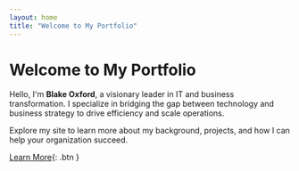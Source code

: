 ```yaml
---
layout: home
title: "Welcome to My Portfolio"
---
```


# Welcome to My Portfolio

Hello, I'm **Blake Oxford**, a visionary leader in IT and business transformation. I specialize in bridging the gap between technology and business strategy to drive efficiency and scale operations.

Explore my site to learn more about my background, projects, and how I can help your organization succeed.

[Learn More](about/){: .btn }

